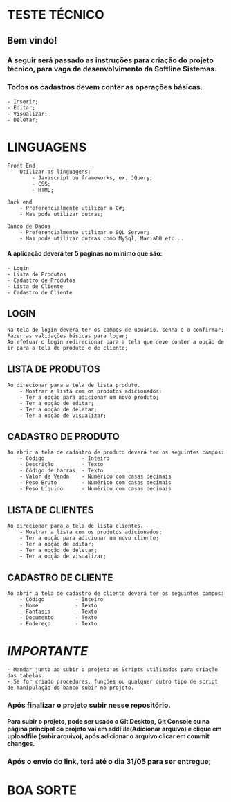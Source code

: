 # TESTE TÉCNICO

## Bem vindo!

### A seguir será passado as instruções para criação do projeto técnico, para vaga de desenvolvimento da Softline Sistemas.

### Todos os cadastros devem conter as operações básicas.
    - Inserir; 
    - Editar; 
    - Visualizar; 
    - Deletar;


# LINGUAGENS

    Front End
        Utilizar as linguagens:
            - Javascript ou frameworks, ex. JQuery;
            - CSS;
            - HTML;
        
    Back end
        - Preferencialmente utilizar o C#;
        - Mas pode utilizar outras;

    Banco de Dados
        - Preferencialmente utilizar o SQL Server;
        - Mas pode utilizar outras como MySql, MariaDB etc...


#### A aplicação deverá ter 5 paginas no mínimo que são:
    - Login
    - Lista de Produtos
    - Cadastro de Produtos
    - Lista de Cliente
    - Cadastro de Cliente

## LOGIN
    Na tela de login deverá ter os campos de usuário, senha e o confirmar;
    Fazer as validações básicas para logar;
    Ao efetuar o login redirecionar para a tela que deve conter a opção de ir para a tela de produto e de cliente;
    
    
## LISTA DE PRODUTOS 
    Ao direcionar para a tela de lista produto.
        - Mostrar a lista com os produtos adicionados;
        - Ter a opção para adicionar um novo produto;
        - Ter a opção de editar;
        - Ter a opção de deletar;
        - Ter a opção de visualizar;
        
 
## CADASTRO DE PRODUTO
    Ao abrir a tela de cadastro de produto deverá ter os seguintes campos:
        - Código            - Inteiro
        - Descrição         - Texto
        - Código de barras  - Texto
        - Valor de Venda    - Numérico com casas decimais
        - Peso Bruto        - Numérico com casas decimais
        - Peso Líquido      - Numérico com casas decimais
            
            
## LISTA DE CLIENTES
    Ao direcionar para a tela de lista clientes.
        - Mostrar a lista com os produtos adicionados;
        - Ter a opção para adicionar um novo cliente;
        - Ter a opção de editar;
        - Ter a opção de deletar;
        - Ter a opção de visualizar;
        
        
## CADASTRO DE CLIENTE
    Ao abrir a tela de cadastro de cliente deverá ter os seguintes campos:
        - Código          - Inteiro
        - Nome            - Texto
        - Fantasia        - Texto
        - Documento       - Texto
        - Endereço        - Texto
            

# **_IMPORTANTE_**
    - Mandar junto ao subir o projeto os Scripts utilizados para criação das tabelas.
    - Se for criado procedures, funções ou qualquer outro tipo de script de manipulação do banco subir no projeto.
    
    
    
### Após finalizar o projeto subir nesse repositório.
#### Para subir o projeto, pode ser usado o Git Desktop, Git Console ou na página principal do projeto vai em addFile(Adicionar arquivo) e clique em uploadfile (subir arquivo), após adicionar o arquivo clicar em commit changes.
### Após o envio do link, terá **até o dia 31/05** para ser entregue;


# BOA SORTE
